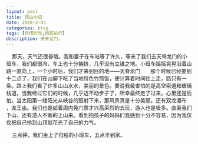 ```yaml
---
layout: post
title: 爬山小记
date: 2018-2-03
categories: blog
tags: [珍惜时光,砥砺前行]
description: 天脊龙门。
---
```

 
     那天，天气还很昏暗。我和妻子在车站等了许久，等来了我们去天脊龙门的小班车，我们都很冷，车上也十分拥挤，几乎没有立锥之地。小班车摇摇晃晃沿着山路一直向上，一个小时后，我们才来到目的地——天脊龙门
     
     那个时候已经要到十二点了，我们在山脚下吃了当地特色竹筒饭，便计算着时间往上走，路只有一条。路上我们看了许多山山水水，美丽的景色。要说我最害怕的是高空索道和玻璃栈道，当我经过它们的时候，几乎迈不动步子了，所幸最终走了过来，心里还是后怕。当太阳第一缕阳光从峡谷的照射下来，那风景真是十分美丽。还有双龙瀑布 ，龙王庙。我们也是趁着周内免门票才兴高采烈的去玩，游人也是极多。直至我们下山，还有游人不断的上山来。看到抱孩子的妈妈们我感到十分不容易，因为我仅仅把自己拎到山顶就花光了自己的力气。
     
     三点钟，我们坐上了归程的小班车，五点半到家。
